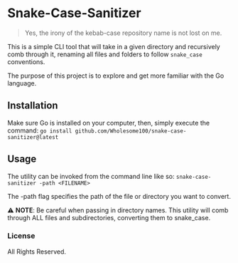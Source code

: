 # Snake-Case-Sanitizer
> Yes, the irony of the kebab-case repository name is not lost on me.

This is a simple CLI tool that will take in a given directory and recursively comb through it,
renaming all files and folders to follow `snake_case` conventions. 

The purpose of this project is to explore and get more familiar with the Go language.

## Installation
Make sure Go is installed on your computer, then, simply execute the command:
`go install github.com/Wholesome100/snake-case-sanitizer@latest`

## Usage
The utility can be invoked from the command line like so:
`snake-case-sanitizer -path <FILENAME>`

The -path flag specifies the path of the file or directory you want to convert.

⚠️ **NOTE**: Be careful when passing in directory names. This utility will comb through ALL files and subdirectories, converting them to snake_case.

### License
All Rights Reserved.
